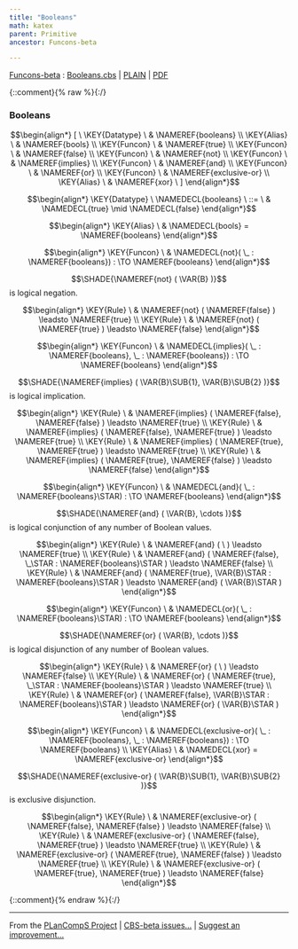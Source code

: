 ```yaml
---
title: "Booleans"
math: katex
parent: Primitive
ancestor: Funcons-beta

---
```

[Funcons-beta] : [Booleans.cbs] \| [PLAIN] \| [PDF]

{::comment}{% raw %}{:/}

### Booleans
               


$$\begin{align*}
  [ \
  \KEY{Datatype} \ & \NAMEREF{booleans} \\
  \KEY{Alias} \ & \NAMEREF{bools} \\
  \KEY{Funcon} \ & \NAMEREF{true} \\
  \KEY{Funcon} \ & \NAMEREF{false} \\
  \KEY{Funcon} \ & \NAMEREF{not} \\
  \KEY{Funcon} \ & \NAMEREF{implies} \\
  \KEY{Funcon} \ & \NAMEREF{and} \\
  \KEY{Funcon} \ & \NAMEREF{or} \\
  \KEY{Funcon} \ & \NAMEREF{exclusive-or} \\
  \KEY{Alias} \ & \NAMEREF{xor}
  \ ]
\end{align*}$$

$$\begin{align*}
  \KEY{Datatype} \ 
  \NAMEDECL{booleans} 
  \ ::= \ &
  \NAMEDECL{true} \mid \NAMEDECL{false}
\end{align*}$$

$$\begin{align*}
  \KEY{Alias} \
  & \NAMEDECL{bools} = \NAMEREF{booleans}
\end{align*}$$

$$\begin{align*}
  \KEY{Funcon} \
  & \NAMEDECL{not}(
                       \_ : \NAMEREF{booleans}) 
    :  \TO \NAMEREF{booleans} 
\end{align*}$$


  $$\SHADE{\NAMEREF{not}
           (  \VAR{B} )}$$   is logical negation.


$$\begin{align*}
  \KEY{Rule} \
    & \NAMEREF{not}
        (  \NAMEREF{false} ) \leadsto 
        \NAMEREF{true}
\\
  \KEY{Rule} \
    & \NAMEREF{not}
        (  \NAMEREF{true} ) \leadsto 
        \NAMEREF{false}
\end{align*}$$

$$\begin{align*}
  \KEY{Funcon} \
  & \NAMEDECL{implies}(
                       \_ : \NAMEREF{booleans}, \_ : \NAMEREF{booleans}) 
    :  \TO \NAMEREF{booleans} 
\end{align*}$$


  $$\SHADE{\NAMEREF{implies}
           (  \VAR{B}\SUB{1}, 
                  \VAR{B}\SUB{2} )}$$ is logical implication.


$$\begin{align*}
  \KEY{Rule} \
    & \NAMEREF{implies}
        (  \NAMEREF{false}, 
               \NAMEREF{false} ) \leadsto 
        \NAMEREF{true}
\\
  \KEY{Rule} \
    & \NAMEREF{implies}
        (  \NAMEREF{false}, 
               \NAMEREF{true} ) \leadsto 
        \NAMEREF{true}
\\
  \KEY{Rule} \
    & \NAMEREF{implies}
        (  \NAMEREF{true}, 
               \NAMEREF{true} ) \leadsto 
        \NAMEREF{true}
\\
  \KEY{Rule} \
    & \NAMEREF{implies}
        (  \NAMEREF{true}, 
               \NAMEREF{false} ) \leadsto 
        \NAMEREF{false}
\end{align*}$$

$$\begin{align*}
  \KEY{Funcon} \
  & \NAMEDECL{and}(
                       \_ : \NAMEREF{booleans}\STAR) 
    :  \TO \NAMEREF{booleans} 
\end{align*}$$


  $$\SHADE{\NAMEREF{and}
           (  \VAR{B}, 
                  \cdots )}$$ is logical conjunction of any number of Boolean values.


$$\begin{align*}
  \KEY{Rule} \
    & \NAMEREF{and}
        (   \  ) \leadsto 
        \NAMEREF{true}
\\
  \KEY{Rule} \
    & \NAMEREF{and}
        (  \NAMEREF{false}, 
               \_\STAR : \NAMEREF{booleans}\STAR ) \leadsto 
        \NAMEREF{false}
\\
  \KEY{Rule} \
    & \NAMEREF{and}
        (  \NAMEREF{true}, 
               \VAR{B}\STAR : \NAMEREF{booleans}\STAR ) \leadsto 
        \NAMEREF{and}
          (  \VAR{B}\STAR )
\end{align*}$$

$$\begin{align*}
  \KEY{Funcon} \
  & \NAMEDECL{or}(
                       \_ : \NAMEREF{booleans}\STAR) 
    :  \TO \NAMEREF{booleans} 
\end{align*}$$


  $$\SHADE{\NAMEREF{or}
           (  \VAR{B}, 
                  \cdots )}$$ is logical disjunction of any number of Boolean values.


$$\begin{align*}
  \KEY{Rule} \
    & \NAMEREF{or}
        (   \  ) \leadsto 
        \NAMEREF{false}
\\
  \KEY{Rule} \
    & \NAMEREF{or}
        (  \NAMEREF{true}, 
               \_\STAR : \NAMEREF{booleans}\STAR ) \leadsto 
        \NAMEREF{true}
\\
  \KEY{Rule} \
    & \NAMEREF{or}
        (  \NAMEREF{false}, 
               \VAR{B}\STAR : \NAMEREF{booleans}\STAR ) \leadsto 
        \NAMEREF{or}
          (  \VAR{B}\STAR )
\end{align*}$$

$$\begin{align*}
  \KEY{Funcon} \
  & \NAMEDECL{exclusive-or}(
                       \_ : \NAMEREF{booleans}, \_ : \NAMEREF{booleans}) 
    :  \TO \NAMEREF{booleans} 
\\
  \KEY{Alias} \
  & \NAMEDECL{xor} = \NAMEREF{exclusive-or}
\end{align*}$$


  $$\SHADE{\NAMEREF{exclusive-or}
           (  \VAR{B}\SUB{1}, 
                  \VAR{B}\SUB{2} )}$$ is exclusive disjunction.


$$\begin{align*}
  \KEY{Rule} \
    & \NAMEREF{exclusive-or}
        (  \NAMEREF{false}, 
               \NAMEREF{false} ) \leadsto 
        \NAMEREF{false}
\\
  \KEY{Rule} \
    & \NAMEREF{exclusive-or}
        (  \NAMEREF{false}, 
               \NAMEREF{true} ) \leadsto 
        \NAMEREF{true}
\\
  \KEY{Rule} \
    & \NAMEREF{exclusive-or}
        (  \NAMEREF{true}, 
               \NAMEREF{false} ) \leadsto 
        \NAMEREF{true}
\\
  \KEY{Rule} \
    & \NAMEREF{exclusive-or}
        (  \NAMEREF{true}, 
               \NAMEREF{true} ) \leadsto 
        \NAMEREF{false}
\end{align*}$$


[Funcons-beta]: /CBS-beta/math/Funcons-beta
  "FUNCONS-BETA"
[Unstable-Funcons-beta]: /CBS-beta/math/Unstable-Funcons-beta
  "UNSTABLE-FUNCONS-BETA"
[Languages-beta]: /CBS-beta/math/Languages-beta
  "LANGUAGES-BETA"
[Unstable-Languages-beta]: /CBS-beta/math/Unstable-Languages-beta
  "UNSTABLE-LANGUAGES-BETA"
[CBS-beta]: /CBS-beta
  "CBS-BETA"
[Booleans.cbs]: https://github.com/plancomps/CBS-beta/blob/master/Funcons-beta/Values/Primitive/Booleans/Booleans.cbs
  "CBS SOURCE FILE ON GITHUB"
[PLAIN]: /CBS-beta/docs/Funcons-beta/Values/Primitive/Booleans
  "CBS SOURCE WEB PAGE"
 [PRETTY]: /CBS-beta/math/Funcons-beta/Values/Primitive/Booleans
  "CBS-KATEX WEB PAGE"
[PDF]: /CBS-beta/math/Funcons-beta/Values/Primitive/Booleans/Booleans.pdf
  "CBS-LATEX PDF FILE"
[PLanCompS Project]: https://plancomps.github.io
  "PROGRAMMING LANGUAGE COMPONENTS AND SPECIFICATIONS PROJECT HOME PAGE"
{::comment}{% endraw %}{:/}

____
From the [PLanCompS Project] | [CBS-beta issues...] | [Suggest an improvement...]

[CBS-beta issues...]: https://github.com/plancomps/CBS-beta/issues
  "CBS-BETA ISSUE REPORTS ON GITHUB"
[Suggest an improvement...]: mailto:plancomps@gmail.com?Subject=CBS-beta%20-%20comment&Body=Re%3A%20CBS-beta%20specification%20at%20Values/Primitive/Booleans/Booleans.cbs%0A%0AComment/Query/Issue/Suggestion%3A%0A%0A%0ASignature%3A%0A
  "GENERATE AN EMAIL TEMPLATE"
